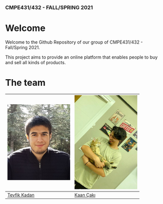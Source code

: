 ### CMPE431/432 - FALL/SPRING 2021

# Welcome

Welcome to the Github Repository of our group of CMPE431/432 - Fall/Spring 2021.

This project aims to provide an online platform that enables people to buy and sell all kinds of products.

# The team

| <img src="images/tevfik.jpg" width="200px;"/> | <img src="images/kadir.jpg" height="300px" width="200px;"/> |
|---|---|
| [Tevfik Kadan](https://github.com/mtevfik41) |[Kaan Çakı](https://github.com/Kaancaki7)